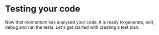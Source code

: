 # Testing your code

Now that momentum has analysed your code, it is ready to generate, edit, debug and run the tests. Let's get started with creating a test plan.
